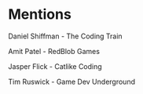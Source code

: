 # Mentions

Daniel Shiffman - The Coding Train

Amit Patel - RedBlob Games

Jasper Flick - Catlike Coding

Tim Ruswick - Game Dev Underground
